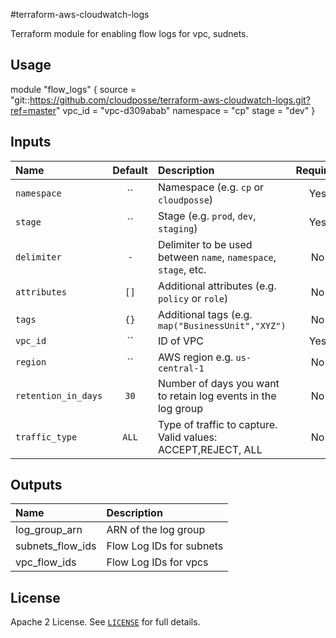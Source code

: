 #terraform-aws-cloudwatch-logs

Terraform module for enabling flow logs for vpc, sudnets.

## Usage

module "flow_logs" {
  source = "git::https://github.com/cloudposse/terraform-aws-cloudwatch-logs.git?ref=master"
  vpc_id = "vpc-d309abab"
  namespace = "cp"
  stage     = "dev"
}

## Inputs

| Name                | Default | Description                                                     | Required |
|:--------------------|:-------:|:----------------------------------------------------------------|:--------:|
| `namespace`         |   ``    | Namespace (e.g. `cp` or `cloudposse`)                           |   Yes    |
| `stage`             |   ``    | Stage (e.g. `prod`, `dev`, `staging`)                           |   Yes    |
| `delimiter`         |   `-`   | Delimiter to be used between `name`, `namespace`, `stage`, etc. |    No    |
| `attributes`        |  `[]`   | Additional attributes (e.g. `policy` or `role`)                 |    No    |
| `tags`              |  `{}`   | Additional tags  (e.g. `map("BusinessUnit","XYZ")`              |    No    |
| `vpc_id`            |   ``    | ID of VPC                                                       |   Yes    |
| `region`            |   ``    | AWS region e.g. `us-central-1`                                  |    No    |
| `retention_in_days` |  `30`   | Number of days you want to retain log events in the log group   |    No    |
| `traffic_type`      |  `ALL`  | Type of traffic to capture. Valid values: ACCEPT,REJECT, ALL    |    No    |


## Outputs

| Name             | Description              |
|:-----------------|:-------------------------|
| log_group_arn    | ARN of the log group     |
| subnets_flow_ids | Flow Log IDs for subnets |
| vpc_flow_ids     | Flow Log IDs for vpcs    |

## License

Apache 2 License. See [`LICENSE`](LICENSE) for full details.
